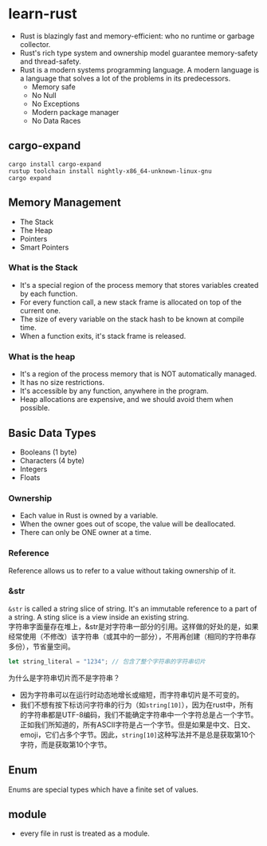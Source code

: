 # learn-rust
* Rust is blazingly fast and memory-efficient: who no runtime or garbage collector.
* Rust's rich type system and ownership model guarantee memory-safety and thread-safety. 
* Rust is a modern systems programming language.
A modern language is a language that solves a lot of the problems in its predecessors.
  * Memory safe
  * No Null
  * No Exceptions
  * Modern package manager
  * No Data Races
## cargo-expand
```shell
cargo install cargo-expand 
rustup toolchain install nightly-x86_64-unknown-linux-gnu  
cargo expand
```

## Memory Management
* The Stack
* The Heap
* Pointers
* Smart Pointers
### What is the Stack
* It's a special region of the process memory that stores variables created by each function.
* For every function call, a new stack frame is allocated on top of the current one.
* The size of every variable on the stack hash to be known at compile time.
* When a function exits, it's stack frame is released.
### What is the heap
* It's a region of the process memory that is NOT automatically managed.
* It has no size restrictions.
* It's accessible by any function, anywhere in the program.
* Heap allocations are expensive, and we should avoid them when possible.
## Basic Data Types
* Booleans (1 byte)
* Characters (4 byte)
* Integers
* Floats
### Ownership
* Each value in Rust is owned by a variable.
* When the owner goes out of scope, the value will be deallocated.
* There can only be ONE owner at a time.
### Reference
Reference allows us to refer to a value without taking ownership of it.

### &str
`&str` is called a string slice of string. It's an immutable reference to a part of a string.
 A sting slice is a view inside an existing string.  
字符串字面量存在堆上，&str是对字符串一部分的引用。这样做的好处的是，如果经常使用（不修改）该字符串（或其中的一部分），不用再创建（相同的字符串存多份），节省量空间。
```rust
let string_literal = "1234"; // 包含了整个字符串的字符串切片
```
为什么是字符串切片而不是字符串？  
* 因为字符串可以在运行时动态地增长或缩短，而字符串切片是不可变的。
* 我们不想有按下标访问字符串的行为（如`string[10]`），因为在rust中，所有的字符串都是UTF-8编码，我们不能确定字符串中一个字符总是占一个字节。
正如我们所知道的，所有ASCII字符是占一个字节。但是如果是中文、日文、emoji，它们占多个字节。因此，`string[10]`这种写法并不是总是获取第10个字符，而是获取第10个字节。

## Enum
Enums are special types which have a finite set of values.

## module
* every file in rust is treated as a module.


